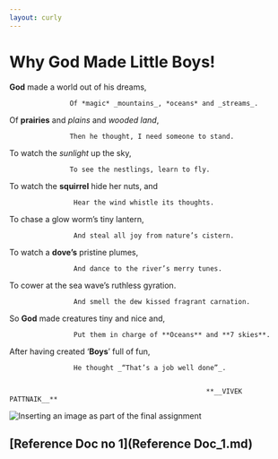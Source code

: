```yaml
---
layout: curly
---
```


# Why **God** Made Little Boys!

**God** made a world out of his dreams,

                   Of *magic* _mountains_, *oceans* and _streams_.

Of __prairies__ and _plains_ and _wooded land_,

                   Then he thought, I need someone to stand.

To watch the _sunlight_ up the sky,

                   To see the nestlings, learn to fly.

To watch the __squirrel__ hide her nuts, and

                    Hear the wind whistle its thoughts.

To chase a glow worm’s tiny lantern,

                    And steal all joy from nature’s cistern.

To watch a **dove’s** pristine plumes,

                    And dance to the river’s merry tunes.

To cower at the sea wave’s ruthless gyration.

                    And smell the dew kissed fragrant carnation.

So **God** made creatures tiny and nice and,

                    Put them in charge of **Oceans** and **7 skies**.

After having created ‘__Boys__’ full of fun,

                    He thought _“That’s a job well done”_.


                                                     **__VIVEK PATTNAIK__**

![Inserting an image as part of the final assignment](https://images.pexels.com/photos/1104007/pexels-photo-1104007.jpeg?auto=compress&cs=tinysrgb&dpr=1&w=500)

## [Reference Doc no 1](Reference Doc_1.md)
